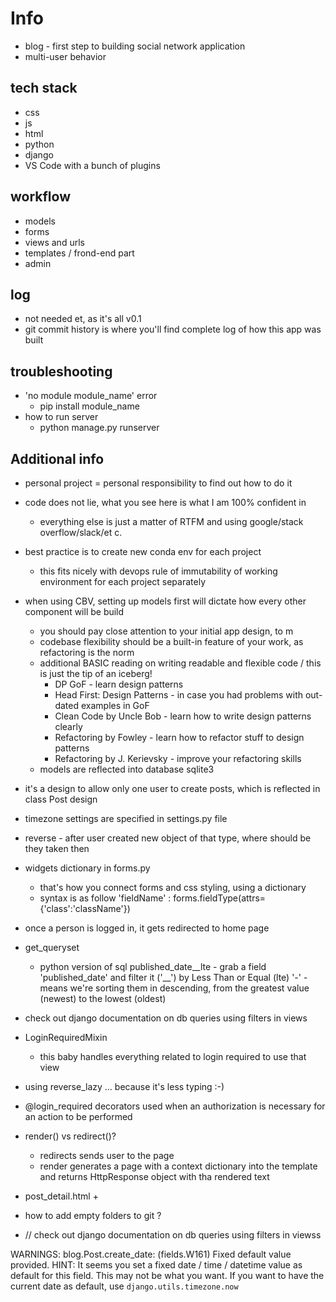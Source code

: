 # Info
+ blog - first step to building social network application
+ multi-user behavior

## tech stack
+ css
+ js
+ html
+ python
+ django
+ VS Code with a bunch of plugins

## workflow
+ models
+ forms
+ views and urls
+ templates / frond-end part
+ admin

## log
+ not needed et, as it's all v0.1
+ git commit history is where you'll find complete log of how this app was built

## troubleshooting
+ 'no module module_name' error
	+ pip install module_name
+ how to run server
	+ python manage.py runserver

## Additional info
+ personal project = personal responsibility to find out how to do it
+ code does not lie, what you see here is what I am 100% confident in
	+ everything else is just a matter of RTFM and using google/stack overflow/slack/et c.
+ best practice is to create new conda env for each project
	+ this fits nicely with devops rule of immutability of working environment for each project separately
+ when using CBV, setting up models first will dictate how every other component will be build
	+ you should pay close attention to your initial app design, to m
	+ codebase flexibility should be a built-in feature of your work, as refactoring is the norm
	+ additional BASIC reading on writing readable and flexible code / this is just the tip of an iceberg!
		+ DP GoF - learn design patterns
		+ Head First: Design Patterns - in case you had problems with out-dated examples in GoF
		+ Clean Code by Uncle Bob - learn how to write design patterns clearly
		+ Refactoring by Fowley - learn how to refactor stuff to design patterns
		+ Refactoring by J. Kerievsky - improve your refactoring skills
	+ models are reflected into database sqlite3
+ it's a design to allow only one user to create posts, which is reflected in class Post design
+ timezone settings are specified in settings.py file
+ reverse - after user created new object of that type, where should be they taken then
+ widgets dictionary in forms.py
	+ that's how you connect forms and css styling, using a dictionary
	+ syntax is as follow
		'fieldName' : forms.fieldType(attrs={'class':'className'})
+ once a person is logged in, it gets redirected to home page
+ get_queryset
	+ python version of sql
		published_date__lte - grab a field 'published_date' and filter it ('__') by Less Than or Equal (lte)
		'-' - means we're sorting them in descending, from the greatest value (newest) to the lowest (oldest)
+ check out django documentation on db queries using filters in views
+ LoginRequiredMixin
	+ this baby handles everything related to login required to use that view

+ using reverse_lazy ... because it's less typing :-)
+ @login_required decorators used when an authorization is necessary for an action to be performed
+ render() vs redirect()?
	+ redirects sends user to the page
	+ render generates a page with a context dictionary into the template and returns HttpResponse object with tha rendered text 
+ post_detail.html
	+ 


+ how to add empty folders to git ?
+ // check out django documentation on db queries using filters in viewss

WARNINGS:
blog.Post.create_date: (fields.W161) Fixed default value provided.
        HINT: It seems you set a fixed date / time / datetime value as default for this field. This may not be what you want. If you want to have the current date as default, use `django.utils.timezone.now`
